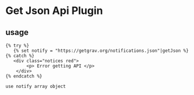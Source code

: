 # Get Json Api Plugin

## usage
```
{% try %}
   {% set notify = "https://getgrav.org/notifications.json"|getJson %}
{% catch %}
   <div class="notices red">
        <p> Error getting API </p>
    </div>
{% endcatch %}

use notify array object
```